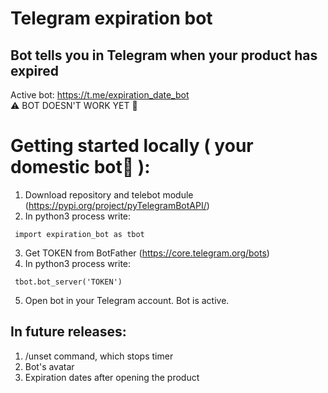 # Telegram expiration bot
## Bot tells you in Telegram when your product has expired
Active bot: https://t.me/expiration_date_bot </br>
⚠️ BOT DOESN'T WORK YET 🚜

<h1> Getting started locally ( your domestic bot🤖 ): </h1>

1. Download repository and telebot module (https://pypi.org/project/pyTelegramBotAPI/)
2. In python3 process write:
<pre><code> import expiration_bot as tbot </code></pre>

3. Get TOKEN from BotFather (https://core.telegram.org/bots)
4. In python3 process write:
<pre><code> tbot.bot_server('TOKEN') </code></pre>

5. Open bot in your Telegram account. Bot is active.

<h2> In future releases: </h2>

1. /unset command, which stops timer
2. Bot's avatar
3. Expiration dates after opening the product

